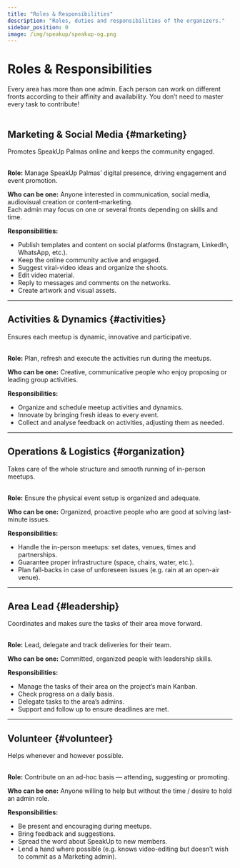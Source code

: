 ```yaml
---
title: "Roles & Responsibilities"
description: "Roles, duties and responsibilities of the organizers."
sidebar_position: 0
image: /img/speakup/speakup-og.png
---
```


# Roles & Responsibilities

<div className="alert alert--warning" role="alert">Every area has more than one admin. Each person can work on different fronts according to their affinity and availability. You don’t need to master every task to contribute!</div>

<br/>

## Marketing & Social Media {#marketing}

<div className="alert alert--info" role="alert">Promotes SpeakUp Palmas online and keeps the community engaged.</div>

<br/>

**Role:** Manage SpeakUp Palmas’ digital presence, driving engagement and event promotion.

**Who can be one:** Anyone interested in communication, social media, audiovisual creation or content-marketing.  
Each admin may focus on one or several fronts depending on skills and time.

**Responsibilities:**

- Publish templates and content on social platforms (Instagram, LinkedIn, WhatsApp, etc.).
- Keep the online community active and engaged.
- Suggest viral-video ideas and organize the shoots.
- Edit video material.
- Reply to messages and comments on the networks.
- Create artwork and visual assets.

---

## Activities & Dynamics {#activities}

<div className="alert alert--info" role="alert">Ensures each meetup is dynamic, innovative and participative.</div>

<br/>

**Role:** Plan, refresh and execute the activities run during the meetups.

**Who can be one:** Creative, communicative people who enjoy proposing or leading group activities.

**Responsibilities:**

- Organize and schedule meetup activities and dynamics.
- Innovate by bringing fresh ideas to every event.
- Collect and analyse feedback on activities, adjusting them as needed.

---

## Operations & Logistics {#organization}

<div className="alert alert--info" role="alert">Takes care of the whole structure and smooth running of in-person meetups.</div>

<br/>

**Role:** Ensure the physical event setup is organized and adequate.

**Who can be one:** Organized, proactive people who are good at solving last-minute issues.

**Responsibilities:**

- Handle the in-person meetups: set dates, venues, times and partnerships.
- Guarantee proper infrastructure (space, chairs, water, etc.).
- Plan fall-backs in case of unforeseen issues (e.g. rain at an open-air venue).

---

## Area Lead {#leadership}

<div className="alert alert--info" role="alert">Coordinates and makes sure the tasks of their area move forward.</div>

<br/>

**Role:** Lead, delegate and track deliveries for their team.

**Who can be one:** Committed, organized people with leadership skills.

**Responsibilities:**

- Manage the tasks of their area on the project’s main Kanban.
- Check progress on a daily basis.
- Delegate tasks to the area’s admins.
- Support and follow up to ensure deadlines are met.

---

## Volunteer {#volunteer}

<div className="alert alert--info" role="alert">Helps whenever and however possible.</div>

<br/>

**Role:** Contribute on an ad-hoc basis — attending, suggesting or promoting.

**Who can be one:** Anyone willing to help but without the time / desire to hold an admin role.

**Responsibilities:**

- Be present and encouraging during meetups.
- Bring feedback and suggestions.
- Spread the word about SpeakUp to new members.
- Lend a hand where possible (e.g. knows video-editing but doesn’t wish to commit as a Marketing admin).
